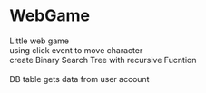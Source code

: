 # WebGame
Little web game<br>
using click event to move character<br>
create Binary Search Tree with recursive Fucntion<br>
<br>
DB table gets data from user account
